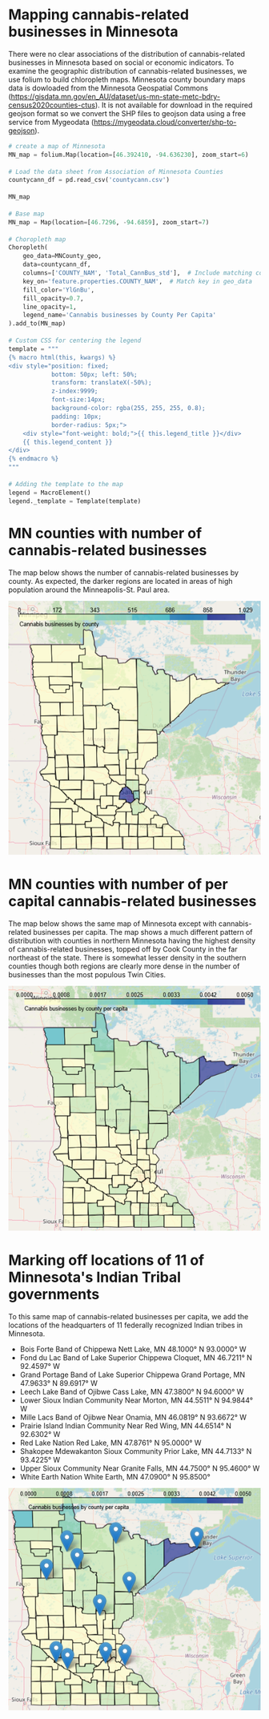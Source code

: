 # Mapping cannabis-related businesses in Minnesota
There were no clear associations of the distribution of cannabis-related businesses in Minnesota based on social or economic indicators. To examine the
geographic distribution of cannabis-related businesses, we use folium to build chloropleth maps. Minnesota county boundary maps data is dowloaded 
from the Minnesota Geospatial Commons (https://gisdata.mn.gov/en_AU/dataset/us-mn-state-metc-bdry-census2020counties-ctus). It is not available for 
download in the required geojson format so we convert the SHP files to geojson data using a free service from Mygeodata (https://mygeodata.cloud/converter/shp-to-geojson). 



```python
# create a map of Minnesota
MN_map = folium.Map(location=[46.392410, -94.636230], zoom_start=6)

# Load the data sheet from Association of Minnesota Counties
countycann_df = pd.read_csv('countycann.csv')

MN_map

# Base map
MN_map = Map(location=[46.7296, -94.6859], zoom_start=7)

# Choropleth map
Choropleth(
    geo_data=MNCounty_geo,
    data=countycann_df,
    columns=['COUNTY_NAM', 'Total_CannBus_std'],  # Include matching column
    key_on='feature.properties.COUNTY_NAM',  # Match key in geo_data
    fill_color='YlGnBu',
    fill_opacity=0.7,
    line_opacity=1,
    legend_name='Cannabis businesses by County Per Capita'
).add_to(MN_map)

# Custom CSS for centering the legend
template = """
{% macro html(this, kwargs) %}
<div style="position: fixed; 
            bottom: 50px; left: 50%; 
            transform: translateX(-50%);
            z-index:9999; 
            font-size:14px;
            background-color: rgba(255, 255, 255, 0.8);
            padding: 10px;
            border-radius: 5px;">
    <div style="font-weight: bold;">{{ this.legend_title }}</div>
    {{ this.legend_content }}
</div>
{% endmacro %}
"""

# Adding the template to the map
legend = MacroElement()
legend._template = Template(template)

```
# MN counties with number of cannabis-related businesses
The map below shows the number of cannabis-related businesses by county. As expected, the darker regions are located in areas of high
population around the Minneapolis-St. Paul area.

![png](MN_map_cannabis.png)

# MN counties with number of per capital cannabis-related businesses
The map below shows the same map of Minnesota except with cannabis-related businesses per capita. The map shows a much different pattern
of distribution with counties in northern Minnesota having the highest density of cannabis-related businesses, topped off by Cook County
in the far northeast of the state. There is somewhat lesser density in the southern counties though both regions are clearly more 
dense in the number of businesses than the most populous Twin Cities.

![png](MN_map_cannabispercapita.png)

# Marking off locations of 11 of Minnesota's Indian Tribal governments
To this same map of cannabis-related businesses per capita, we add the locations of the headquarters of 11 federally recognized Indian tribes 
in Minnesota. 


* Bois Forte Band of Chippewa	Nett Lake, MN	48.1000° N	93.0000° W
* Fond du Lac Band of Lake Superior Chippewa	Cloquet, MN	46.7211° N	92.4597° W
* Grand Portage Band of Lake Superior Chippewa	Grand Portage, MN	47.9633° N	89.6917° W
* Leech Lake Band of Ojibwe	Cass Lake, MN	47.3800° N	94.6000° W
* Lower Sioux Indian Community	Near Morton, MN	44.5511° N	94.9844° W
* Mille Lacs Band of Ojibwe	Near Onamia, MN	46.0819° N	93.6672° W
* Prairie Island Indian Community	Near Red Wing, MN	44.6514° N	92.6302° W
* Red Lake Nation	Red Lake, MN	47.8761° N	95.0000° W
* Shakopee Mdewakanton Sioux Community	Prior Lake, MN	44.7133° N	93.4225° W
* Upper Sioux Community	Near Granite Falls, MN	44.7500° N	95.4600° W
* White Earth Nation	White Earth, MN	47.0900° N	95.8500° 

![png](MN_map_can_percapita_tribes.png)
